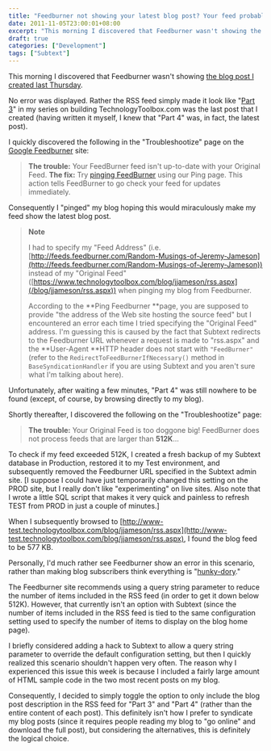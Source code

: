 ```yaml
---
title: "Feedburner not showing your latest blog post? Your feed probably exceeds 512K."
date: 2011-11-05T23:00:01+08:00
excerpt: "This morning I discovered that Feedburner wasn't showing the blog post I created last Thursday. No error was displayed. Rather the RSS feed simply made it look like..."
draft: true
categories: ["Development"]
tags: ["Subtext"]
---
```


This morning I discovered that Feedburner wasn't showing
[the blog post I created last Thursday](/blog/jjameson/2011/11/03/building-technologytoolbox-com-part-4).

No error was displayed. Rather the RSS feed simply made it look like "[Part
3](/blog/jjameson/2011/10/27/building-technologytoolbox-com-part-3)" in my series on building TechnologyToolbox.com was the last post that
I created (having written it myself, I knew that "Part 4" was, in fact, the
latest post).

I quickly discovered the following in the "Troubleshootize" page on the
[Google Feedburner](http://feedburner.google.com) site:

> **The trouble:** Your FeedBurner feed isn't up-to-date with
> your Original Feed.
> **The fix:** Try
> [pinging FeedBurner](http://feedburner.google.com/fb/a/ping)
> using our Ping page. This action tells FeedBurner to go check your feed
> for updates immediately.

Consequently I "pinged" my blog hoping this would miraculously make my feed
show the latest blog post.

> **Note**
> 
> I had to specify my "Feed Address" (i.e.
> [http://feeds.feedburner.com/Random-Musings-of-Jeremy-Jameson](http://feeds.feedburner.com/Random-Musings-of-Jeremy-Jameson)) instead
> of my "Original Feed" ([https://www.technologytoolbox.com/blog/jjameson/rss.aspx](/blog/jjameson/rss.aspx))
> when pinging my blog from Feedburner.
> 
> According to the **Ping Feedburner **page, you are supposed
> to provide "the address of the Web site hosting the source feed" but
> I encountered an error each time I tried specifying the "Original Feed"
> address. I'm guessing this is caused by the fact that Subtext redirects
> to the Feedburner URL whenever a request is made to "rss.aspx" and the
> **User-Agent **HTTP header does not start with `"FeedBurner"` (refer to the
> `RedirectToFeedBurnerIfNecessary()` method in `BaseSyndicationHandler` if
> you are using Subtext and you aren't sure what I'm talking about here).

Unfortunately, after waiting a few minutes, "Part 4" was still nowhere to
be found (except, of course, by browsing directly to my blog).

Shortly thereafter, I discovered the following on the "Troubleshootize" page:

> **The trouble:** Your Original Feed is too doggone big! FeedBurner
> does not process feeds that are larger than **512K**...

To check if my feed exceeded 512K, I created a fresh backup of my Subtext
database in Production, restored it to my Test environment, and subsequently
removed the Feedburner URL specified in the Subtext admin site. [I suppose I
could have just temporarily changed this setting on the PROD site, but I really
don't like "experimenting" on live sites. Also note that I wrote a little SQL
script that makes it very quick and painless to refresh TEST from PROD in just
a couple of minutes.]

When I subsequently browsed to
[http://www-test.technologytoolbox.com/blog/jjameson/rss.aspx](http://www-test.technologytoolbox.com/blog/jjameson/rss.aspx),
I found the blog feed to be 577 KB.

Personally, I'd much rather see Feedburner show an error in this scenario,
rather than making blog subscribers think everything is "[hunky-dory](http://www.merriam-webster.com/dictionary/hunky-dory)."

The Feedburner site recommends using a query string parameter to reduce the
number of items included in the RSS feed (in order to get it down below 512K).
However, that currently isn't an option with Subtext (since the number of items
included in the RSS feed is tied to the same configuration setting used to specify
the number of items to display on the blog home page).

I briefly considered adding a hack to Subtext to allow a query string parameter
to override the default configuration setting, but then I quickly realized this
scenario shouldn't happen very often. The reason why I experienced this issue
this week is because I included a fairly large amount of HTML sample code in
the two most recent posts on my blog.

Consequently, I decided to simply toggle the option to only include the blog
post description in the RSS feed for "Part 3" and "Part 4" (rather than the
entire content of each post). This definitely isn't how I prefer to syndicate
my blog posts (since it requires people reading my blog to "go online" and download
the full post), but considering the alternatives, this is definitely the logical
choice.

